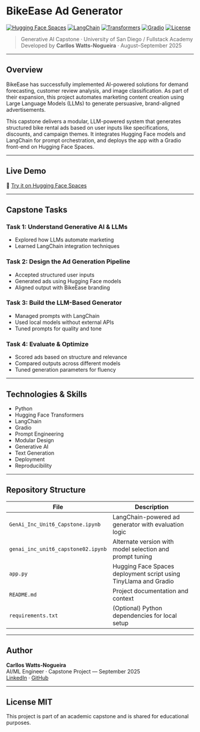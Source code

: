 #  BikeEase Ad Generator

[![Hugging Face Spaces](https://img.shields.io/badge/Live%20Demo-Hugging%20Face-blue?logo=huggingface)](https://huggingface.co/spaces/cwattsnogueira/bikeease-ad-generator)
[![LangChain](https://img.shields.io/badge/LangChain-integrated-green?logo=python)](https://www.langchain.com/)
[![Transformers](https://img.shields.io/badge/Hugging%20Face-Transformers-yellow?logo=huggingface)](https://huggingface.co/models)
[![Gradio](https://img.shields.io/badge/Gradio-UI%20Framework-orange?logo=gradio)](https://www.gradio.app/)
[![License](https://img.shields.io/badge/license-Academic-lightgrey)](#)

> Generative AI Capstone · University of San Diego / Fullstack Academy  
> Developed by **Carllos Watts-Nogueira** · August–September 2025

---

##  Overview

BikeEase has successfully implemented AI-powered solutions for demand forecasting, customer review analysis, and image classification. As part of their expansion, this project automates marketing content creation using Large Language Models (LLMs) to generate persuasive, brand-aligned advertisements.

This capstone delivers a modular, LLM-powered system that generates structured bike rental ads based on user inputs like specifications, discounts, and campaign themes. It integrates Hugging Face models and LangChain for prompt orchestration, and deploys the app with a Gradio front-end on Hugging Face Spaces.

---

##  Live Demo

🔗 [Try it on Hugging Face Spaces]([https://bit.ly/4fZUkSj](https://huggingface.co/spaces/cwattsnogueira/bikeease-ad-generator))

---

##  Capstone Tasks

### Task 1: Understand Generative AI & LLMs
- Explored how LLMs automate marketing
- Learned LangChain integration techniques

### Task 2: Design the Ad Generation Pipeline
- Accepted structured user inputs
- Generated ads using Hugging Face models
- Aligned output with BikeEase branding

### Task 3: Build the LLM-Based Generator
- Managed prompts with LangChain
- Used local models without external APIs
- Tuned prompts for quality and tone

### Task 4: Evaluate & Optimize
- Scored ads based on structure and relevance
- Compared outputs across different models
- Tuned generation parameters for fluency

---

##  Technologies & Skills

- Python
- Hugging Face Transformers
- LangChain
- Gradio
- Prompt Engineering
- Modular Design
- Generative AI
- Text Generation
- Deployment
- Reproducibility

---

##  Repository Structure

| File | Description |
|------|-------------|
| `GenAi_Inc_Unit6_Capstone.ipynb` | LangChain-powered ad generator with evaluation logic |
| `genai_inc_unit6_capstone02.ipynb` | Alternate version with model selection and prompt tuning |
| `app.py` | Hugging Face Spaces deployment script using TinyLlama and Gradio |
| `README.md` | Project documentation and context |
| `requirements.txt` | (Optional) Python dependencies for local setup |

---

##  Author

**Carllos Watts-Nogueira**  
AI/ML Engineer · Capstone Project — September 2025  
[LinkedIn](https://www.linkedin.com/in/cwattsnogueira) · [GitHub](https://github.com/cwattsnogueira)

---

##  License MIT

This project is part of an academic capstone and is shared for educational purposes.
